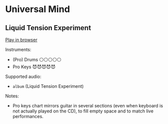 # Universal Mind

## Liquid Tension Experiment


[Play in browser](http://pages.cs.wisc.edu/~tolly/customs/liquid-tension-experiment/universal-mind)

Instruments:

  * (Pro) Drums ⚪️⚪️⚪️⚪️⚪️
  * Pro Keys 😈😈😈😈😈

Supported audio:

  * `album` (Liquid Tension Experiment)

Notes:

  * Pro keys chart mirrors guitar in several sections (even when keyboard is not actually played on the CD), to fill empty space and to match live performances.

